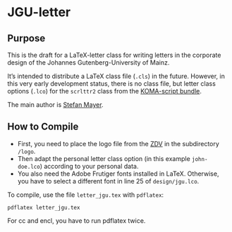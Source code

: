 # JGU-letter

## Purpose

This is the draft for a LaTeX-letter class for writing letters in the corporate design of the Johannes Gutenberg-University of Mainz.

It’s intended to distribute a LaTeX class file (`.cls`) in the future. However, in this very early development status, there is no class file, but letter class options (`.lco`) for the `scrlttr2` class from the [KOMA-script bundle](http://tug.ctan.org/tex-archive/macros/latex/contrib/koma-script).

The main author is [Stefan Mayer](http://github.com/stm/JGU-letter).

## How to Compile

- First, you need to place the logo file from the [ZDV](http://www.zdv.uni-mainz.de/uni-intern/vorlagen/logos/JGU-Logo_farbe_cmyk.pdf) in the subdirectory `/logo`. 
- Then adapt the personal letter class option (in this example `john-doe.lco`) according to your personal data.
- You also need the Adobe Frutiger fonts installed in LaTeX. Otherwise, you have to select a different font in line 25 of `design/jgu.lco`.

To compile, use the file `letter_jgu.tex` with `pdflatex`:

    pdflatex letter_jgu.tex

For cc and encl, you have to run pdflatex twice.
